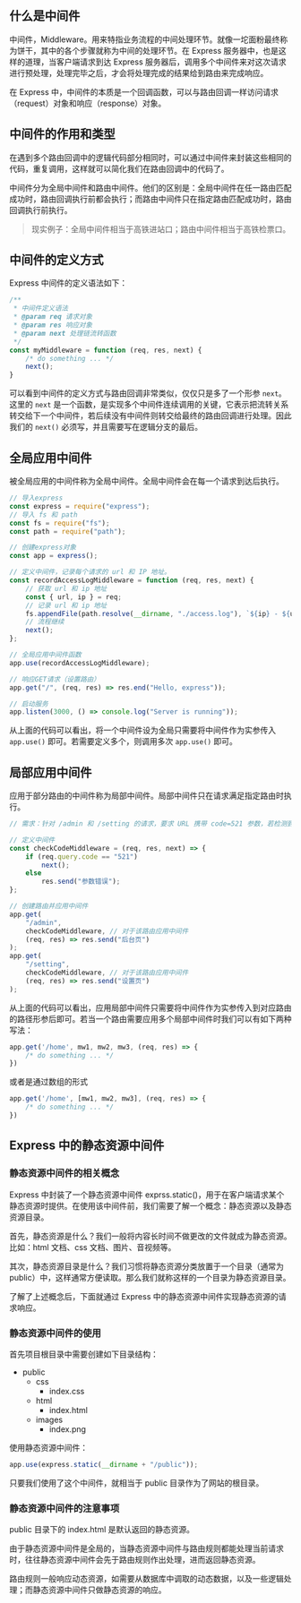 ## 什么是中间件

中间件，Middleware。用来特指业务流程的中间处理环节。就像一坨面粉最终称为饼干，其中的各个步骤就称为中间的处理环节。在 Express 服务器中，也是这样的道理，当客户端请求到达 Express 服务器后，调用多个中间件来对这次请求进行预处理，处理完毕之后，才会将处理完成的结果给到路由来完成响应。

在 Express 中，中间件的本质是一个回调函数，可以与路由回调一样访问请求（request）对象和响应（response）对象。

## 中间件的作用和类型

在遇到多个路由回调中的逻辑代码部分相同时，可以通过中间件来封装这些相同的代码，重复调用，这样就可以简化我们在路由回调中的代码了。

中间件分为全局中间件和路由中间件。他们的区别是：全局中间件在任一路由匹配成功时，路由回调执行前都会执行；而路由中间件只在指定路由匹配成功时，路由回调执行前执行。

> 现实例子：全局中间件相当于高铁进站口；路由中间件相当于高铁检票口。

## 中间件的定义方式

Express 中间件的定义语法如下：

```javascript
/**
 * 中间件定义语法
 * @param req 请求对象
 * @param res 响应对象
 * @param next 处理链流转函数
 */
const myMiddleware = function (req, res, next) {
    /* do something ... */
    next();
}
```

可以看到中间件的定义方式与路由回调非常类似，仅仅只是多了一个形参 `next`。这里的 `next` 是一个函数，是实现多个中间件连续调用的关键，它表示把流转关系转交给下一个中间件，若后续没有中间件则转交给最终的路由回调进行处理。因此我们的 `next()` 必须写，并且需要写在逻辑分支的最后。

## 全局应用中间件

被全局应用的中间件称为全局中间件。全局中间件会在每一个请求到达后执行。

```javascript
// 导入express
const express = require("express");
// 导入 fs 和 path
const fs = require("fs");
const path = require("path");

// 创建express对象
const app = express();

// 定义中间件，记录每个请求的 url 和 IP 地址。
const recordAccessLogMiddleware = function (req, res, next) {
    // 获取 url 和 ip 地址
    const { url, ip } = req;
    // 记录 url 和 ip 地址
    fs.appendFile(path.resolve(__dirname, "./access.log"), `${ip} - ${url}\r\n`, (err) => err && console.log(err));
    // 流程继续
    next();
};

// 全局应用中间件函数
app.use(recordAccessLogMiddleware);

// 响应GET请求（设置路由）
app.get("/", (req, res) => res.end("Hello, express"));

// 启动服务
app.listen(3000, () => console.log("Server is running"));
```

从上面的代码可以看出，将一个中间件设为全局只需要将中间件作为实参传入 `app.use()` 即可。若需要定义多个，则调用多次 `app.use()` 即可。

## 局部应用中间件

应用于部分路由的中间件称为局部中间件。局部中间件只在请求满足指定路由时执行。

```javascript
// 需求：针对 /admin 和 /setting 的请求，要求 URL 携带 code=521 参数，若检测到未携带则提示 参数错误

// 定义中间件
const checkCodeMiddleware = (req, res, next) => {
    if (req.query.code == "521") 
        next();
    else 
        res.send("参数错误");
};

// 创建路由并应用中间件
app.get(
    "/admin",
    checkCodeMiddleware, // 对于该路由应用中间件
    (req, res) => res.send("后台页")
);
app.get(
    "/setting",
    checkCodeMiddleware, // 对于该路由应用中间件
    (req, res) => res.send("设置页")
);
```

从上面的代码可以看出，应用局部中间件只需要将中间件作为实参传入到对应路由的路径形参后即可。若当一个路由需要应用多个局部中间件时我们可以有如下两种写法：

```javascript
app.get('/home', mw1, mw2, mw3, (req, res) => {
    /* do something ... */
})
```

或者是通过数组的形式

```javascript
app.get('/home', [mw1, mw2, mw3], (req, res) => {
    /* do something ... */
})
```

## Express 中的静态资源中间件

### 静态资源中间件的相关概念

Express 中封装了一个静态资源中间件 exprss.static()，用于在客户端请求某个静态资源时提供。在使用该中间件前，我们需要了解一个概念：静态资源以及静态资源目录。

首先，静态资源是什么？我们一般将内容长时间不做更改的文件就成为静态资源。比如：html 文档、css 文档、图片、音视频等。

其次，静态资源目录是什么？我们习惯将静态资源分类放置于一个目录（通常为 public）中，这样通常方便读取。那么我们就称这样的一个目录为静态资源目录。

了解了上述概念后，下面就通过 Express 中的静态资源中间件实现静态资源的请求响应。

### 静态资源中间件的使用

首先项目根目录中需要创建如下目录结构：  
- public  
    - css  
        - index.css  
    - html  
        - index.html  
    - images  
        - index.png  

使用静态资源中间件：

```javascript
app.use(express.static(__dirname + "/public"));
```

只要我们使用了这个中间件，就相当于 public 目录作为了网站的根目录。

### 静态资源中间件的注意事项

public 目录下的 index.html 是默认返回的静态资源。

由于静态资源中间件是全局的，当静态资源中间件与路由规则都能处理当前请求时，往往静态资源中间件会先于路由规则作出处理，进而返回静态资源。

路由规则一般响应动态资源，如需要从数据库中调取的动态数据，以及一些逻辑处理；而静态资源中间件只做静态资源的响应。